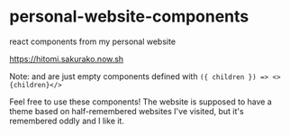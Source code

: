 # personal-website-components
react components from my personal website

https://hitomi.sakurako.now.sh

Note: <JA> and <EN> are just empty components defined with `({ children }) => <>{children}</>`

Feel free to use these components!
The website is supposed to have a theme based on half-remembered websites I've visited, but it's remembered oddly and I like it.
